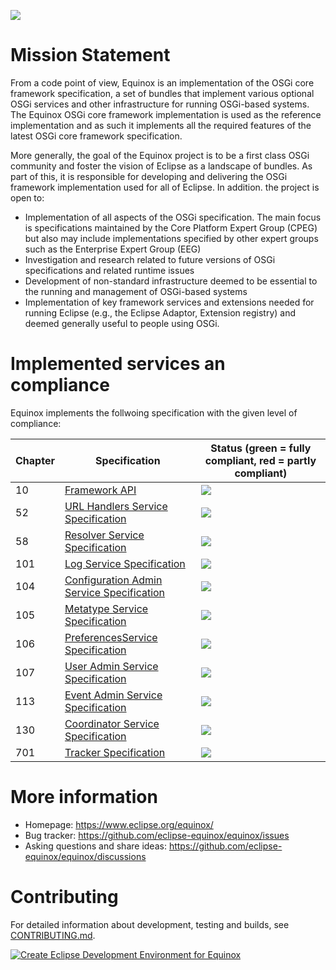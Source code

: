 ![](https://www.eclipse.org/equinox/images/logo.png)

# Mission Statement

From a code point of view, Equinox is an implementation of the OSGi core framework specification, a set of bundles that implement various optional OSGi services and other infrastructure for running OSGi-based systems. The Equinox OSGi core framework implementation is used as the reference implementation and as such it implements all the required features of the latest OSGi core framework specification.

More generally, the goal of the Equinox project is to be a first class OSGi community and foster the vision of Eclipse as a landscape of bundles. As part of this, it is responsible for developing and delivering the OSGi framework implementation used for all of Eclipse. In addition. the project is open to:

- Implementation of all aspects of the OSGi specification. The main focus is specifications maintained by the Core Platform Expert Group (CPEG) but also may include implementations specified by other expert groups such as the Enterprise Expert Group (EEG)
- Investigation and research related to future versions of OSGi specifications and related runtime issues
- Development of non-standard infrastructure deemed to be essential to the running and management of OSGi-based systems
- Implementation of key framework services and extensions needed for running Eclipse (e.g., the Eclipse Adaptor, Extension registry) and deemed generally useful to people using OSGi.

# Implemented services an compliance

Equinox implements the follwoing specification with the given level of compliance:

| Chapter | Specification | Status (green = fully compliant, red = partly compliant)|
|---|---|---|
| 10 | [Framework API](https://docs.osgi.org/specification/osgi.core/8.0.0/framework.api.html) | ![](https://gist.githubusercontent.com/eclipse-equinox-bot/d941fe2a4992a018d88e778b48ee3135/raw/tck-badge-framework.svg) |
| 52 | [URL Handlers Service Specification](https://docs.osgi.org/specification/osgi.core/8.0.0/service.url.html) | ![](https://gist.githubusercontent.com/eclipse-equinox-bot/d941fe2a4992a018d88e778b48ee3135/raw/tck-badge-url.svg) |
| 58 | [Resolver Service Specification](https://docs.osgi.org/specification/osgi.core/8.0.0/service.resolver.html) | ![](https://gist.githubusercontent.com/eclipse-equinox-bot/d941fe2a4992a018d88e778b48ee3135/raw/tck-badge-resolver.svg) |
| 101 | [Log Service Specification](https://docs.osgi.org/specification/osgi.core/8.0.0/service.log.html) | ![](https://gist.githubusercontent.com/eclipse-equinox-bot/d941fe2a4992a018d88e778b48ee3135/raw/tck-badge-log.svg) |
| 104 | [Configuration Admin Service Specification](https://docs.osgi.org/specification/osgi.cmpn/8.1.0/service.cm.html) | ![](https://gist.githubusercontent.com/eclipse-equinox-bot/d941fe2a4992a018d88e778b48ee3135/raw/tck-badge-cm.svg) |
| 105 | [Metatype Service Specification](https://docs.osgi.org/specification/osgi.cmpn/8.1.0/service.metatype.html) | ![](https://gist.githubusercontent.com/eclipse-equinox-bot/d941fe2a4992a018d88e778b48ee3135/raw/tck-badge-metatype.svg) |
| 106 | [PreferencesService Specification](https://docs.osgi.org/specification/osgi.cmpn/8.1.0/service.prefs.html) | ![](https://gist.githubusercontent.com/eclipse-equinox-bot/d941fe2a4992a018d88e778b48ee3135/raw/tck-badge-preferences.svg) |
| 107 | [User Admin Service Specification](https://docs.osgi.org/specification/osgi.cmpn/8.1.0/service.useradmin.html) | ![](https://gist.githubusercontent.com/eclipse-equinox-bot/d941fe2a4992a018d88e778b48ee3135/raw/tck-badge-useradmin.svg) |
| 113 | [Event Admin Service Specification](https://docs.osgi.org/specification/osgi.cmpn/8.1.0/service.event.html) | ![](https://gist.githubusercontent.com/eclipse-equinox-bot/d941fe2a4992a018d88e778b48ee3135/raw/tck-badge-event.svg) |
| 130 | [Coordinator Service Specification](https://docs.osgi.org/specification/osgi.cmpn/8.1.0/service.coordinator.html) | ![](https://gist.githubusercontent.com/eclipse-equinox-bot/d941fe2a4992a018d88e778b48ee3135/raw/tck-badge-coordinator.svg) |
| 701 | [Tracker Specification](https://docs.osgi.org/specification/osgi.core/8.0.0/util.tracker.html) | ![](https://gist.githubusercontent.com/eclipse-equinox-bot/d941fe2a4992a018d88e778b48ee3135/raw/tck-badge-tracker.svg) |


# More information

- Homepage: https://www.eclipse.org/equinox/
- Bug tracker: https://github.com/eclipse-equinox/equinox/issues
- Asking questions and share ideas: https://github.com/eclipse-equinox/equinox/discussions

# Contributing

For detailed information about development, testing and builds, see [CONTRIBUTING.md](CONTRIBUTING.md).

[![Create Eclipse Development Environment for Equinox](https://download.eclipse.org/oomph/www/setups/svg/Equinox.svg)](
https://www.eclipse.org/setups/installer/?url=https://raw.githubusercontent.com/eclipse-equinox/equinox/master/releng/org.eclipse.equinox.releng/EquinoxConfiguration.setup&show=true
"Click to open Eclipse-Installer Auto Launch or drag into your running installer")
